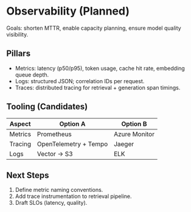 # Observability (Planned)

Goals: shorten MTTR, enable capacity planning, ensure model quality visibility.

## Pillars
- Metrics: latency (p50/p95), token usage, cache hit rate, embedding queue depth.
- Logs: structured JSON; correlation IDs per request.
- Traces: distributed tracing for retrieval + generation span timings.

## Tooling (Candidates)
| Aspect | Option A | Option B |
|--------|----------|----------|
| Metrics | Prometheus | Azure Monitor |
| Tracing | OpenTelemetry + Tempo | Jaeger |
| Logs | Vector -> S3 | ELK |

## Next Steps
1. Define metric naming conventions.
2. Add trace instrumentation to retrieval pipeline.
3. Draft SLOs (latency, quality).
